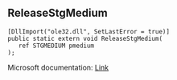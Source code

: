 ## ReleaseStgMedium

```
[DllImport("ole32.dll", SetLastError = true)]
public static extern void ReleaseStgMedium(
   ref STGMEDIUM pmedium
);
```

Microsoft documentation: [Link](https://learn.microsoft.com/en-us/windows/win32/api/ole2/nf-ole2-releasestgmedium)
